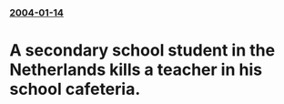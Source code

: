 ### [2004-01-14](/news/2004/01/14/index.md)

#  A secondary school student in the Netherlands kills a teacher in his school cafeteria.



